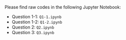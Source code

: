 Please find raw codes in the following Jupyter Notebook: 
* Question 1-1: `Q1-1.ipynb`
* Question 1-2: `Q1-2.ipynb`
* Question 2: `Q2.ipynb`
* Question 3: `Q3.ipynb`